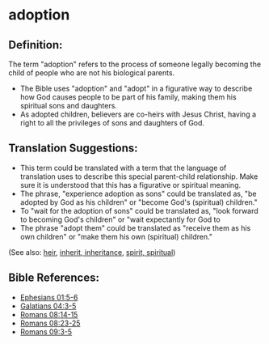 # adoption #

## Definition: ##

The term "adoption" refers to the process of someone legally becoming the child of people who are not his biological parents.

* The Bible uses "adoption" and "adopt" in a figurative way to describe how God causes people to be part of his family, making them his spiritual sons and daughters.
* As adopted children, believers are co-heirs with Jesus Christ, having a right to all the privileges of sons and daughters of God.

## Translation Suggestions: ##

* This term could be translated with a term that the language of translation uses to describe this special parent-child relationship. Make sure it is understood that this has a figurative or spiritual meaning.
* The phrase, "experience adoption as sons" could be translated as, "be adopted by God as his children" or "become God's (spiritual) children."
* To "wait for the adoption of sons" could be translated as, "look forward to becoming God's children" or "wait expectantly for God to
* The phrase "adopt them" could be translated as "receive them as his own children" or "make them his own (spiritual) children."

(See also: [heir](../other/heir.md), [inherit, inheritance](../kt/inherit.md), [spirit, spiritual](../kt/spirit.md))

## Bible References: ##

* [Ephesians 01:5-6](https://door43.org/en/bible/notes/eph/01/05)
* [Galatians 04:3-5](https://door43.org/en/bible/notes/gal/04/03)
* [Romans 08:14-15](https://door43.org/en/bible/notes/rom/08/14)
* [Romans 08:23-25](https://door43.org/en/bible/notes/rom/08/23)
* [Romans 09:3-5](https://door43.org/en/bible/notes/rom/09/03)

